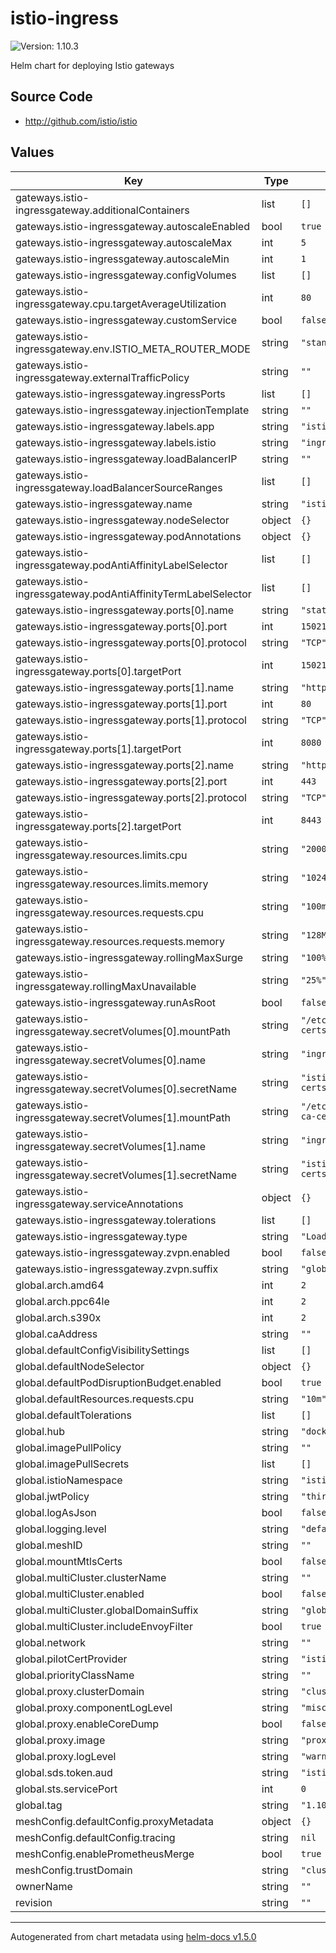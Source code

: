 # istio-ingress

![Version: 1.10.3](https://img.shields.io/badge/Version-1.10.3-informational?style=flat-square)

Helm chart for deploying Istio gateways

## Source Code

* <http://github.com/istio/istio>

## Values

| Key | Type | Default | Description |
|-----|------|---------|-------------|
| gateways.istio-ingressgateway.additionalContainers | list | `[]` |  |
| gateways.istio-ingressgateway.autoscaleEnabled | bool | `true` |  |
| gateways.istio-ingressgateway.autoscaleMax | int | `5` |  |
| gateways.istio-ingressgateway.autoscaleMin | int | `1` |  |
| gateways.istio-ingressgateway.configVolumes | list | `[]` |  |
| gateways.istio-ingressgateway.cpu.targetAverageUtilization | int | `80` |  |
| gateways.istio-ingressgateway.customService | bool | `false` |  |
| gateways.istio-ingressgateway.env.ISTIO_META_ROUTER_MODE | string | `"standard"` |  |
| gateways.istio-ingressgateway.externalTrafficPolicy | string | `""` |  |
| gateways.istio-ingressgateway.ingressPorts | list | `[]` |  |
| gateways.istio-ingressgateway.injectionTemplate | string | `""` |  |
| gateways.istio-ingressgateway.labels.app | string | `"istio-ingressgateway"` |  |
| gateways.istio-ingressgateway.labels.istio | string | `"ingressgateway"` |  |
| gateways.istio-ingressgateway.loadBalancerIP | string | `""` |  |
| gateways.istio-ingressgateway.loadBalancerSourceRanges | list | `[]` |  |
| gateways.istio-ingressgateway.name | string | `"istio-ingressgateway"` |  |
| gateways.istio-ingressgateway.nodeSelector | object | `{}` |  |
| gateways.istio-ingressgateway.podAnnotations | object | `{}` |  |
| gateways.istio-ingressgateway.podAntiAffinityLabelSelector | list | `[]` |  |
| gateways.istio-ingressgateway.podAntiAffinityTermLabelSelector | list | `[]` |  |
| gateways.istio-ingressgateway.ports[0].name | string | `"status-port"` |  |
| gateways.istio-ingressgateway.ports[0].port | int | `15021` |  |
| gateways.istio-ingressgateway.ports[0].protocol | string | `"TCP"` |  |
| gateways.istio-ingressgateway.ports[0].targetPort | int | `15021` |  |
| gateways.istio-ingressgateway.ports[1].name | string | `"http2"` |  |
| gateways.istio-ingressgateway.ports[1].port | int | `80` |  |
| gateways.istio-ingressgateway.ports[1].protocol | string | `"TCP"` |  |
| gateways.istio-ingressgateway.ports[1].targetPort | int | `8080` |  |
| gateways.istio-ingressgateway.ports[2].name | string | `"https"` |  |
| gateways.istio-ingressgateway.ports[2].port | int | `443` |  |
| gateways.istio-ingressgateway.ports[2].protocol | string | `"TCP"` |  |
| gateways.istio-ingressgateway.ports[2].targetPort | int | `8443` |  |
| gateways.istio-ingressgateway.resources.limits.cpu | string | `"2000m"` |  |
| gateways.istio-ingressgateway.resources.limits.memory | string | `"1024Mi"` |  |
| gateways.istio-ingressgateway.resources.requests.cpu | string | `"100m"` |  |
| gateways.istio-ingressgateway.resources.requests.memory | string | `"128Mi"` |  |
| gateways.istio-ingressgateway.rollingMaxSurge | string | `"100%"` |  |
| gateways.istio-ingressgateway.rollingMaxUnavailable | string | `"25%"` |  |
| gateways.istio-ingressgateway.runAsRoot | bool | `false` |  |
| gateways.istio-ingressgateway.secretVolumes[0].mountPath | string | `"/etc/istio/ingressgateway-certs"` |  |
| gateways.istio-ingressgateway.secretVolumes[0].name | string | `"ingressgateway-certs"` |  |
| gateways.istio-ingressgateway.secretVolumes[0].secretName | string | `"istio-ingressgateway-certs"` |  |
| gateways.istio-ingressgateway.secretVolumes[1].mountPath | string | `"/etc/istio/ingressgateway-ca-certs"` |  |
| gateways.istio-ingressgateway.secretVolumes[1].name | string | `"ingressgateway-ca-certs"` |  |
| gateways.istio-ingressgateway.secretVolumes[1].secretName | string | `"istio-ingressgateway-ca-certs"` |  |
| gateways.istio-ingressgateway.serviceAnnotations | object | `{}` |  |
| gateways.istio-ingressgateway.tolerations | list | `[]` |  |
| gateways.istio-ingressgateway.type | string | `"LoadBalancer"` |  |
| gateways.istio-ingressgateway.zvpn.enabled | bool | `false` |  |
| gateways.istio-ingressgateway.zvpn.suffix | string | `"global"` |  |
| global.arch.amd64 | int | `2` |  |
| global.arch.ppc64le | int | `2` |  |
| global.arch.s390x | int | `2` |  |
| global.caAddress | string | `""` |  |
| global.defaultConfigVisibilitySettings | list | `[]` |  |
| global.defaultNodeSelector | object | `{}` |  |
| global.defaultPodDisruptionBudget.enabled | bool | `true` |  |
| global.defaultResources.requests.cpu | string | `"10m"` |  |
| global.defaultTolerations | list | `[]` |  |
| global.hub | string | `"docker.io/istio"` |  |
| global.imagePullPolicy | string | `""` |  |
| global.imagePullSecrets | list | `[]` |  |
| global.istioNamespace | string | `"istio-system"` |  |
| global.jwtPolicy | string | `"third-party-jwt"` |  |
| global.logAsJson | bool | `false` |  |
| global.logging.level | string | `"default:info"` |  |
| global.meshID | string | `""` |  |
| global.mountMtlsCerts | bool | `false` |  |
| global.multiCluster.clusterName | string | `""` |  |
| global.multiCluster.enabled | bool | `false` |  |
| global.multiCluster.globalDomainSuffix | string | `"global"` |  |
| global.multiCluster.includeEnvoyFilter | bool | `true` |  |
| global.network | string | `""` |  |
| global.pilotCertProvider | string | `"istiod"` |  |
| global.priorityClassName | string | `""` |  |
| global.proxy.clusterDomain | string | `"cluster.local"` |  |
| global.proxy.componentLogLevel | string | `"misc:error"` |  |
| global.proxy.enableCoreDump | bool | `false` |  |
| global.proxy.image | string | `"proxyv2"` |  |
| global.proxy.logLevel | string | `"warning"` |  |
| global.sds.token.aud | string | `"istio-ca"` |  |
| global.sts.servicePort | int | `0` |  |
| global.tag | string | `"1.10.3"` |  |
| meshConfig.defaultConfig.proxyMetadata | object | `{}` |  |
| meshConfig.defaultConfig.tracing | string | `nil` |  |
| meshConfig.enablePrometheusMerge | bool | `true` |  |
| meshConfig.trustDomain | string | `"cluster.local"` |  |
| ownerName | string | `""` |  |
| revision | string | `""` |  |

----------------------------------------------
Autogenerated from chart metadata using [helm-docs v1.5.0](https://github.com/norwoodj/helm-docs/releases/v1.5.0)
